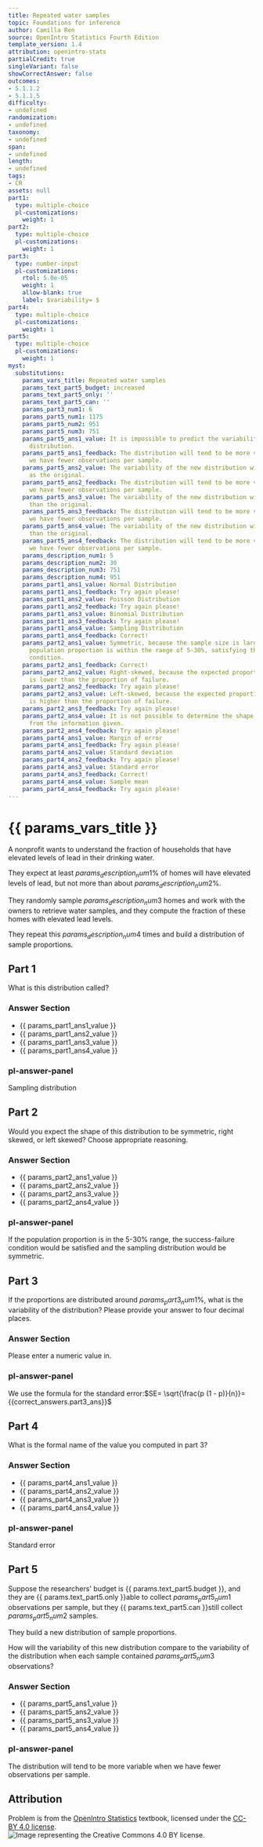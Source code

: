 ```yaml
---
title: Repeated water samples
topic: Foundations for inference
author: Camilla Ren
source: OpenIntro Statistics Fourth Edition
template_version: 1.4
attribution: openintro-stats
partialCredit: true
singleVariant: false
showCorrectAnswer: false
outcomes:
- 5.1.1.2
- 5.1.1.5
difficulty:
- undefined
randomization:
- undefined
taxonomy:
- undefined
span:
- undefined
length:
- undefined
tags:
- CR
assets: null
part1:
  type: multiple-choice
  pl-customizations:
    weight: 1
part2:
  type: multiple-choice
  pl-customizations:
    weight: 1
part3:
  type: number-input
  pl-customizations:
    rtol: 5.0e-05
    weight: 1
    allow-blank: true
    label: $variability= $
part4:
  type: multiple-choice
  pl-customizations:
    weight: 1
part5:
  type: multiple-choice
  pl-customizations:
    weight: 1
myst:
  substitutions:
    params_vars_title: Repeated water samples
    params_text_part5_budget: increased
    params_text_part5_only: ''
    params_text_part5_can: ''
    params_part3_num1: 6
    params_part5_num1: 1175
    params_part5_num2: 951
    params_part5_num3: 751
    params_part5_ans1_value: It is impossible to predict the variability of the new
      distribution.
    params_part5_ans1_feedback: The distribution will tend to be more variable when
      we have fewer observations per sample.
    params_part5_ans2_value: The variability of the new distribution will be the same
      as the original.
    params_part5_ans2_feedback: The distribution will tend to be more variable when
      we have fewer observations per sample.
    params_part5_ans3_value: The variability of the new distribution will be less
      than the original.
    params_part5_ans3_feedback: The distribution will tend to be more variable when
      we have fewer observations per sample.
    params_part5_ans4_value: The variability of the new distribution will be greater
      than the original.
    params_part5_ans4_feedback: The distribution will tend to be more variable when
      we have fewer observations per sample.
    params_description_num1: 5
    params_description_num2: 30
    params_description_num3: 751
    params_description_num4: 951
    params_part1_ans1_value: Normal Distribution
    params_part1_ans1_feedback: Try again please!
    params_part1_ans2_value: Poisson Distribution
    params_part1_ans2_feedback: Try again please!
    params_part1_ans3_value: Binomial Distribution
    params_part1_ans3_feedback: Try again please!
    params_part1_ans4_value: Sampling Distribution
    params_part1_ans4_feedback: Correct!
    params_part2_ans1_value: Symmetric, because the sample size is large and the expected
      population proportion is within the range of 5-30%, satisfying the success-failure
      condition.
    params_part2_ans1_feedback: Correct!
    params_part2_ans2_value: Right-skewed, because the expected proportion of success
      is lower than the proportion of failure.
    params_part2_ans2_feedback: Try again please!
    params_part2_ans3_value: Left-skewed, because the expected proportion of success
      is higher than the proportion of failure.
    params_part2_ans3_feedback: Try again please!
    params_part2_ans4_value: It is not possible to determine the shape of the distribution
      from the information given.
    params_part2_ans4_feedback: Try again please!
    params_part4_ans1_value: Margin of error
    params_part4_ans1_feedback: Try again please!
    params_part4_ans2_value: Standard deviation
    params_part4_ans2_feedback: Try again please!
    params_part4_ans3_value: Standard error
    params_part4_ans3_feedback: Correct!
    params_part4_ans4_value: Sample mean
    params_part4_ans4_feedback: Try again please!
---
```

# {{ params_vars_title }}
A nonprofit wants to understand the fraction of households that have elevated levels of lead in their drinking water.

They expect at least ${{ params_description_num1 }}$% of homes will have elevated levels of lead, but not more than about ${{ params_description_num2 }}$%.

They randomly sample ${{ params_description_num3 }}$ homes and work with the owners to retrieve water samples, and they compute the fraction of these homes with elevated lead levels.

They repeat this ${{ params_description_num4}}$ times and build a distribution of sample proportions.

## Part 1

What is this distribution called?

### Answer Section

- {{ params_part1_ans1_value }}
- {{ params_part1_ans2_value }}
- {{ params_part1_ans3_value }}
- {{ params_part1_ans4_value }}

### pl-answer-panel

Sampling distribution

## Part 2

Would you expect the shape of this distribution to be symmetric, right skewed, or left skewed? Choose appropriate reasoning.

### Answer Section

- {{ params_part2_ans1_value }}
- {{ params_part2_ans2_value }}
- {{ params_part2_ans3_value }}
- {{ params_part2_ans4_value }}

### pl-answer-panel

If the population proportion is in the 5-30% range, the success-failure condition would be satisfied and the sampling distribution would be symmetric.

## Part 3

If the proportions are distributed around ${{ params_part3_num1 }}$%, what is the variability of the distribution? Please provide your answer to four decimal places.

### Answer Section

Please enter a numeric value in.

### pl-answer-panel

We use the formula for the standard error:$SE= \sqrt{\frac{p (1 - p)}{n}}= {{correct_answers.part3_ans}}$

## Part 4

What is the formal name of the value you computed in part 3?

### Answer Section

- {{ params_part4_ans1_value }}
- {{ params_part4_ans2_value }}
- {{ params_part4_ans3_value }}
- {{ params_part4_ans4_value }}

### pl-answer-panel

Standard error

## Part 5

Suppose the researchers' budget is {{ params.text_part5.budget }}, and they are {{ params.text_part5.only }}able to collect ${{ params_part5_num1 }}$ observations per sample, but they {{ params.text_part5.can }}still collect ${{ params_part5_num2 }}$ samples.

They build a new distribution of sample proportions.

How will the variability of this new distribution compare to the variability of the distribution when each sample contained ${{ params_part5_num3 }}$ observations?

### Answer Section

- {{ params_part5_ans1_value }}
- {{ params_part5_ans2_value }}
- {{ params_part5_ans3_value }}
- {{ params_part5_ans4_value }}

### pl-answer-panel

The distribution will tend to be more variable when we have fewer observations per sample.

## Attribution

Problem is from the [OpenIntro Statistics](https://openintro.org/book/os/) textbook, licensed under the [CC-BY 4.0 license](https://creativecommons.org/licenses/by/4.0/).<br>![Image representing the Creative Commons 4.0 BY license.](https://raw.githubusercontent.com/firasm/bits/master/by.png)